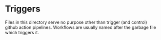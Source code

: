 # Triggers
Files in this directory serve no purpose other than trigger (and control) github action pipelines. Workflows are 
usually named after the garbage file which triggers it.